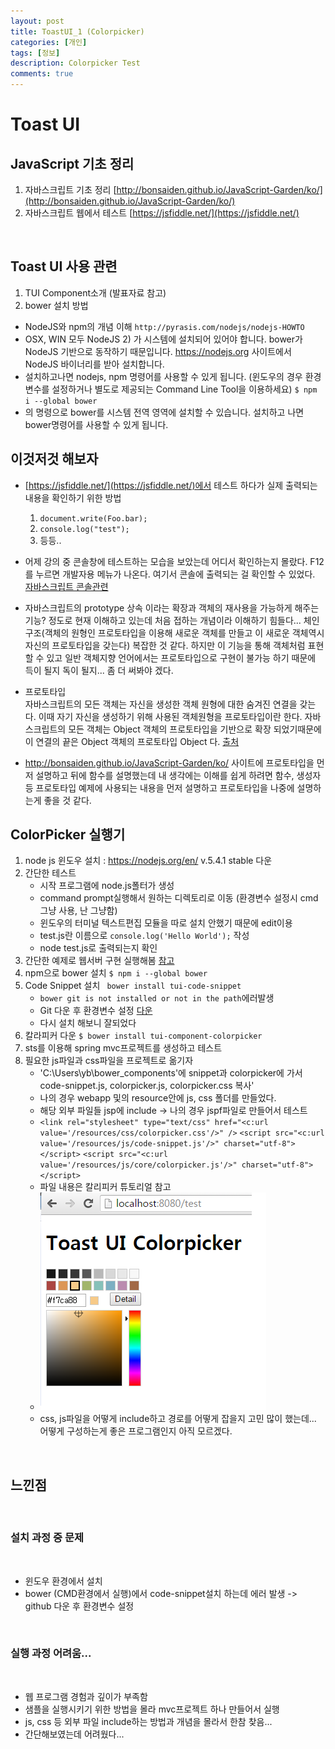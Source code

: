 ```yaml
---
layout: post
title: ToastUI_1 (Colorpicker)
categories: [개인]
tags: [정보]
description: Colorpicker Test
comments: true
---
```


# Toast UI 

## JavaScript 기초 정리
1. 자바스크립트 기초 정리
	[http://bonsaiden.github.io/JavaScript-Garden/ko/](http://bonsaiden.github.io/JavaScript-Garden/ko/)
2. 자바스크립트 웹에서 테스트 
	[https://jsfiddle.net/](https://jsfiddle.net/)
<br/>

## Toast UI 사용 관련

1. TUI Component소개 (발표자료 참고)
2. bower 설치 방법
- NodeJS와 npm의 개념 이해  ``http://pyrasis.com/nodejs/nodejs-HOWTO``
- OSX, WIN 모두 NodeJS 2) 가 시스템에 설치되어 있어야 합니다. bower가 NodeJS 기반으로 동작하기 때문입니다. https://nodejs.org 사이트에서 NodeJS 바이너리를 받아 설치합니다.
- 설치하고나면 nodejs, npm 명령어를 사용할 수 있게 됩니다. (윈도우의 경우 환경변수를 설정하거나 별도로 제공되는 Command Line Tool을 이용하세요) ``$ npm i --global bower``
- 의 명령으로 bower를 시스템 전역 영역에 설치할 수 있습니다. 설치하고 나면 bower명령어를 사용할 수 있게 됩니다.

## 이것저것 해보자
- [https://jsfiddle.net/](https://jsfiddle.net/)에서 테스트 하다가 실제 출력되는 내용을 확인하기 위한 방법
	1. `document.write(Foo.bar);`
	2. ` console.log("test"); `
	3. 등등..
- 어제 강의 중 콘솔창에 테스트하는 모습을 보았는데 어디서 확인하는지 몰랐다. F12를 누르면 개발자용 메뉴가 나온다. 여기서 콘솔에 출력되는 걸 확인할 수 있었다. [자바스크립트 콘솔관련](https://msdn.microsoft.com/ko-kr/library/dn255006(v=vs.85).aspx)
- 자바스크립트의 prototype 상속 이라는 확장과 객체의 재사용을 가능하게 해주는 기능? 정도로 현재 이해하고 있는데 처음 접하는 개념이라 이해하기 힘들다... 체인구조(객체의 원형인 프로토타입을 이용해 새로운 객체를 만들고 이 새로운 객체역시 자신의 프로토타입을 갖는다) 복잡한 것 같다. 하지만 이 기능을 통해 객체처럼 표현할 수 있고 일반 객체지향 언어에서는 프로토타입으로 구현이 불가능 하기 때문에 득이 될지 독이 될지... 좀 더 써봐야 겠다.
- 프로토타입 <br/>
자바스크립트의 모든 객체는 자신을 생성한 객체 원형에 대한 숨겨진 연결을 갖는다. 이때 자기 자신을 생성하기 위해 사용된 객체원형을 프로토타입이란 한다. 자바스크립트의 모든 객체는 Object 객체의 프로토타입을 기반으로 확장 되었기때문에 이 연결의 끝은 Object 객체의 프로토타입 Object 다. [출처](http://insanehong.kr/post/javascript-prototype/)

- http://bonsaiden.github.io/JavaScript-Garden/ko/ 사이트에 프로토타입을 먼저 설명하고 뒤에 함수를 설명했는데 내 생각에는 이해를 쉽게 하려면 함수, 생성자 등 프로토타입 예제에 사용되는 내용을 먼저 설명하고 프로토타입을 나중에 설명하는게 좋을 것 같다.

## ColorPicker 실행기
1. node js 윈도우 설치 : https://nodejs.org/en/ v.5.4.1 stable 다운
2. 간단한 테스트
	- 시작 프로그램에 node.js폴터가 생성
	- command prompt실행해서 원하는 디렉토리로 이동 (환경변수 설정시 cmd그냥 사용, 난 그냥함)
	- 윈도우의 터미널 텍스트편집 모듈을 따로 설치 안했기 때문에 edit이용
	- test.js란 이름으로 `console.log('Hello World');` 작성
	- node test.js로 출력되는지 확인
2. 간단한 예제로 웹서버 구현 실행해봄 [참고](http://pyrasis.com/nodejs/nodejs-HOWTO)
2. npm으로 bower 설치 `$ npm i --global bower`
3. Code Snippet 설치 ` bower install tui-code-snippet`
	- `bower git is not installed or not in the path`에러발생
	- Git 다운 후 환경변수 설정 [다운](https://git-for-windows.github.io/)
	- 다시 설치 해보니 잘되었다
4. 칼라피커 다운 `$ bower install tui-component-colorpicker`
5. sts를 이용해 spring mvc프로젝트를 생성하고 테스트
6. 필요한 js파일과 css파일을 프로젝트로 옮기자
	- 'C:\Users\yb\bower_components'에 snippet과 colorpicker에 가서 code-snippet.js, colorpicker.js, colorpicker.css 복사'
	- 나의 경우 webapp 및의 resource안에 js, css 폴더를 만들었다.
	- 해당 외부 파일들 jsp에 include -> 나의 경우 jspf파일로 만들어서 테스트
	- `<link rel="stylesheet" type="text/css" href="<c:url value='/resources/css/colorpicker.css'/>" />` 
	`<script src="<c:url value='/resources/js/code-snippet.js'/>" charset="utf-8"></script>`
	`<script src="<c:url value='/resources/js/core/colorpicker.js'/>" charset="utf-8"></script>`
	- 파일 내용은 칼리피커 튜토리얼 참고
	- <img src="/assets/media/colorpicker.png">
	- css, js파일을 어떻게 include하고 경로를 어떻게 잡을지 고민 많이 했는데... 어떻게 구성하는게 좋은 프로그램인지 아직 모르겠다. 

<br/>

## 느낀점

<br/>

### 설치 과정 중 문제
<br/>

- 윈도우 환경에서 설치
- bower (CMD환경에서 실행)에서 code-snippet설치 하는데 에러 발생 -> github 다운 후 환경변수 설정
<br/>

### 실행 과정 어려움...

<br/>

 - 웹 프로그램 경험과 깊이가 부족함
 - 샘플을 실행시키기 위한 방법을 몰라 mvc프로젝트 하나 만들어서 실행
 - js, css 등 외부 파일 include하는 방법과 개념을 몰라서 한참 찾음...
 - 간단해보였는데 어려웠다...
 